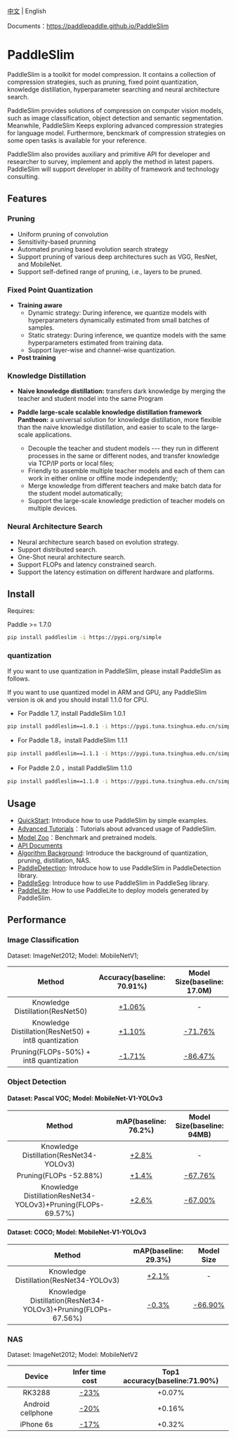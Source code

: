 [中文](README.md) | English

Documents：https://paddlepaddle.github.io/PaddleSlim

# PaddleSlim

PaddleSlim is a toolkit for model compression. It contains a collection of compression strategies, such as pruning, fixed point quantization, knowledge distillation, hyperparameter searching and neural architecture search.

PaddleSlim provides solutions of compression on computer vision models, such as image classification, object detection and semantic segmentation. Meanwhile, PaddleSlim Keeps exploring advanced compression strategies for language model. Furthermore, benckmark of compression strategies on some open tasks is available for your reference.

PaddleSlim also provides auxiliary and primitive API for developer and researcher to survey, implement and apply the method in latest papers. PaddleSlim will support developer in ability of framework and technology consulting.

## Features

### Pruning

  - Uniform pruning of convolution
  - Sensitivity-based prunning
  - Automated pruning based evolution search strategy
  - Support pruning of various deep architectures such as VGG, ResNet, and MobileNet.
  - Support self-defined range of pruning, i.e., layers to be pruned.

### Fixed Point Quantization

  - **Training aware**
    - Dynamic strategy: During inference, we quantize models with hyperparameters dynamically estimated from small batches of samples.
    - Static strategy: During inference, we quantize models with the same hyperparameters estimated from training data.
    - Support layer-wise and channel-wise quantization.
  - **Post training**

### Knowledge Distillation

  - **Naive knowledge distillation:** transfers dark knowledge by merging the teacher and student model into the same Program
  - **Paddle large-scale scalable knowledge distillation framework Pantheon:** a universal solution for knowledge distillation, more flexible than the naive knowledge distillation, and easier to scale to the large-scale applications.

    - Decouple the teacher and student models --- they run in different processes in the same or different nodes, and transfer knowledge via TCP/IP ports or local files;
    - Friendly to assemble multiple teacher models and each of them can work in either online or offline mode independently;
    - Merge knowledge from different teachers and make batch data for the student model automatically;
    - Support the large-scale knowledge prediction of teacher models on multiple devices.

### Neural Architecture Search

  - Neural architecture search based on evolution strategy.
  - Support distributed search.
  - One-Shot neural architecture search.
  - Support FLOPs and latency constrained search.
  - Support the latency estimation on different hardware and platforms.

## Install

Requires:

Paddle >= 1.7.0

```bash
pip install paddleslim -i https://pypi.org/simple
```

### quantization

If you want to use quantization in PaddleSlim, please install PaddleSlim as follows.

If you want to use quantized model in ARM and GPU, any PaddleSlim version is ok and you should install 1.1.0 for CPU.

- For Paddle 1.7, install PaddleSlim 1.0.1

```bash
pip install paddleslim==1.0.1 -i https://pypi.tuna.tsinghua.edu.cn/simple
```

- For Paddle 1.8，install PaddleSlim 1.1.1

```bash
pip install paddleslim==1.1.1 -i https://pypi.tuna.tsinghua.edu.cn/simple
```

- For Paddle 2.0 ，install PaddleSlim 1.1.0

```bash
pip install paddleslim==1.1.0 -i https://pypi.tuna.tsinghua.edu.cn/simple
```

## Usage

- [QuickStart](https://paddlepaddle.github.io/PaddleSlim/quick_start/index_en.html): Introduce how to use PaddleSlim by simple examples.
- [Advanced Tutorials](https://paddlepaddle.github.io/PaddleSlim/tutorials/index_en.html)：Tutorials about advanced usage of PaddleSlim.
- [Model Zoo](https://paddlepaddle.github.io/PaddleSlim/model_zoo_en.html)：Benchmark and pretrained models.
- [API Documents](https://paddlepaddle.github.io/PaddleSlim/api_en/index_en.html)
- [Algorithm Background](https://paddlepaddle.github.io/PaddleSlim/algo/algo.html): Introduce the background of quantization, pruning, distillation, NAS.
- [PaddleDetection](https://github.com/PaddlePaddle/PaddleDetection/tree/master/slim): Introduce how to use PaddleSlim in PaddleDetection library.
- [PaddleSeg](https://github.com/PaddlePaddle/PaddleSeg/tree/develop/slim): Introduce how to use PaddleSlim in PaddleSeg library.
- [PaddleLite](https://paddlepaddle.github.io/Paddle-Lite/): How to use PaddleLite to deploy models generated by PaddleSlim.

## Performance

### Image Classification

Dataset: ImageNet2012; Model: MobileNetV1;

|Method |Accuracy(baseline: 70.91%) |Model Size(baseline: 17.0M)|
|:---:|:---:|:---:|
| Knowledge Distillation(ResNet50)| [+1.06%]() |-|
| Knowledge Distillation(ResNet50) + int8 quantization |[+1.10%]()| [-71.76%]()|
| Pruning(FLOPs-50%) + int8 quantization|[-1.71%]()|[-86.47%]()|


### Object Detection

#### Dataset: Pascal VOC; Model: MobileNet-V1-YOLOv3

|        Method           | mAP(baseline: 76.2%)         | Model Size(baseline: 94MB)      |
| :---------------------:   | :------------: | :------------:|
| Knowledge Distillation(ResNet34-YOLOv3) | [+2.8%]()      |       -       |
| Pruning(FLOPs -52.88%)        | [+1.4%]()      | [-67.76%]()   |
|Knowledge DistillationResNet34-YOLOv3)+Pruning(FLOPs-69.57%)| [+2.6%]()|[-67.00%]()|


#### Dataset: COCO; Model: MobileNet-V1-YOLOv3

|        Method           | mAP(baseline: 29.3%) | Model Size|
| :---------------------:   | :------------: | :------:|
| Knowledge Distillation(ResNet34-YOLOv3) |  [+2.1%]()     |-|
| Knowledge Distillation(ResNet34-YOLOv3)+Pruning(FLOPs-67.56%) | [-0.3%]() | [-66.90%]()|

### NAS

Dataset: ImageNet2012; Model: MobileNetV2

|Device           | Infer time cost | Top1 accuracy(baseline:71.90%) |
|:---------------:|:---------:|:--------------------:|
| RK3288  | [-23%]()    | +0.07%    |
| Android cellphone  | [-20%]()    | +0.16% |
| iPhone 6s   | [-17%]()    | +0.32%  |
